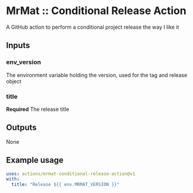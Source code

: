 # MrMat :: Conditional Release Action

A GitHub action to perform a conditional project release the way I like it

## Inputs

### env_version

The environment variable holding the version, used for the tag and release object

### title

**Required** The release title

## Outputs

None

## Example usage

```yaml
uses: actions/mrmat-conditional-release-action@v1
with:
  title: "Release ${{ env.MRMAT_VERSION }}"
```
